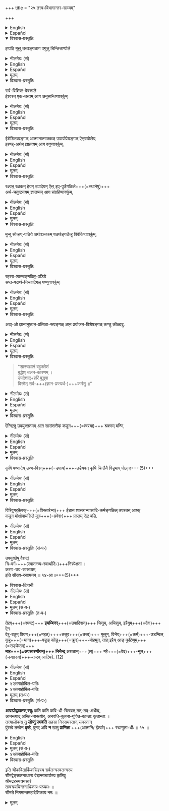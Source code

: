 +++
title = "२५ तत्त्व-विभागान्तर-साम्यम्"

+++
<details><summary>English</summary>

OTHER CLASSIFICATIONS OF THE TATVAS OR ‘REALS':
</details>

<details><summary>Español</summary>

OTHER CLASSIFICATIONS OF THE TATVAS OR ‘REALS':
</details>

<details open><summary>विश्वास-प्रस्तुतिः</summary>

इप्पडि मूऩ्ऱु तत्त्वङ्गळाग वगुत्तु चिन्तित्ताप्पोले  
</details>

<details><summary>नीलमेघः (सं)</summary>

इत्थं त्रीणि तत्त्वानीति विभज्य चिन्तयताम् इव
</details>

<details><summary>English</summary>

Here we have classified the Tattvas into three.  
</details>

<details><summary>Español</summary>

Here we have classified the Tattvas into three.  
</details>

<details><summary>मूलम्</summary>

इप्पडि मूऩ्ऱु तत्त्वङ्गळाग वगुत्तु चिन्तित्ताप्पोले  
</details>

<details open><summary>विश्वास-प्रस्तुतिः</summary>

सर्व-विशिष्ट-वेषत्ताले  
ईश्वरऩ् एक-तत्त्वम् आग अनुसन्धिप्पार्क्कुम्  
</details>

<details><summary>नीलमेघः (सं)</summary>

सर्व-विशिष्ट-वेषेणेश्वर एकं तत्त्वम् इत्य् अनुसंदधताम्, 
</details>

<details><summary>English</summary>

So also some consider Iśvara 48 the only real or Tattva,  
because all other reals are His attributes.  
</details>

<details><summary>Español</summary>

So also some consider Iśvara 48 the only real or Tattva,  
because all other reals are His attributes.  
</details>

<details><summary>मूलम्</summary>

सर्वविशिष्टवेषत्ताले ईश्वरऩ् एकतत्त्वमाग अनुसन्धिप्पार्क्कुम्  
</details>

<details open><summary>विश्वास-प्रस्तुतिः</summary>

ईशेशितव्यङ्गळ् आत्मानात्माक्कळ् उपायोपेयङ्गळ् ऎऩ्ऱाप्पोलेय्  
इरण्ड्-अर्थम् ज्ञातव्यम् आग वगुप्पार्क्कुम्,  
</details>

<details><summary>नीलमेघः (सं)</summary>

ईशेशितव्ये, आत्मानात्मानौ, उपायोपेयौ  
इत्य्-एवं-रीत्या ऽर्थ-द्वयं ज्ञातव्यतया विभजमानानाम्  

</details>

<details><summary>English</summary>

Some have classified the tattvas into two as follows:  
The ruler and the ruled;  
the self and the non-self;  
the means and the end (upāya and upeya ).
</details>

<details><summary>Español</summary>

Some have classified the tattvas into two as follows:  
The ruler and the ruled;  
the self and the non-self;  
the means and the end (upāya and upeya ).
</details>

<details><summary>मूलम्</summary>

ईशेशितव्यङ्गळ् आत्मानात्माक्कळ् उपायोपेयङ्गळॆऩ्ऱाप्पोलेय् इरण्डर्थम् ज्ञातव्यमाग वगुप्पार्क्कुम्,  
</details>

<details open><summary>विश्वास-प्रस्तुतिः</summary>

रक्ष्यऩ् रक्षकऩ् हेयम् उपादेयम् ऎऩ्ऱ् इप्-पुडैगळिले+++(=स्थानेषु)+++  
अर्थ-चतुष्टययम् ज्ञातव्यम् आग संग्रहिप्पार्क्कुम्,  
</details>

<details><summary>नीलमेघः (सं)</summary>

रक्ष्यो रक्षको, हेयम् उपादेयं चेत्य् एवं-प्रकारैर् अर्थ-चतुष्टयं ज्ञातव्यत्वेन संगृह्णानानाम्,
</details>

<details><summary>English</summary>

Some classify what should be known into four :  
the Saviour and that which is to be saved;  
that which should be rejected and that which should be accepted. 
</details>

<details><summary>Español</summary>

Some classify what should be known into four :  
the Saviour and that which is to be saved;  
that which should be rejected and that which should be accepted. 
</details>

<details><summary>मूलम्</summary>

रक्ष्यऩ् रक्षकऩ् हेयमुपादेय मॆऩ्ऱिप्पुडैगळिले अर्थचतुष्टययम् ज्ञातव्यमाग संग्रहिप्पार्क्कुम्,  
</details>

<details open><summary>विश्वास-प्रस्तुतिः</summary>

मुन्बु सॊऩ्ऩप्-पडिये अर्थपञ्चकम् षडर्थङ्गळॆऩ्ऱु विवेकिप्पार्क्कुम्,  
</details>

<details><summary>नीलमेघः (सं)</summary>

पूर्वोक्तरीत्याऽर्थ-पञ्चकम् इति अर्थषट्कम् इति विवेचयताम्, 
</details>

<details><summary>English</summary>

Others classify what should be known under five heads  
as pointed out before  
and others into six. 
</details>

<details><summary>Español</summary>

Others classify what should be known under five heads  
as pointed out before  
and others into six. 
</details>

<details><summary>मूलम्</summary>

मुन्बु सॊऩ्ऩप्पडिये अर्थपञ्चकम् षडर्थङ्गळॆऩ्ऱु विवेकिप्पार्क्कुम्,  
</details>

<details open><summary>विश्वास-प्रस्तुतिः</summary>

रहस्य-शास्त्रङ्गळिऱ्-‌पडिये  
सप्त-पदार्थ-चिन्तादिगळ् पण्णुवार्क्कुम्  
</details>

<details><summary>नीलमेघः (सं)</summary>

रहस्य-शास्त्रोक्त-रीत्या सप्त-पदार्थी-चिन्तादिकं कुर्वाणानां च  
</details>

<details><summary>English</summary>

In the Rahasyaśāstras, what should be known is stated to be seven. 
</details>

<details><summary>Español</summary>

In the Rahasyaśāstras, what should be known is stated to be seven. 
</details>

<details><summary>मूलम्</summary>

रहस्यशास्त्रङ्गळिऱ्‌पडिये सप्तपदार्थचिन्तादिगळ् पण्णुवार्क्कुम्  
</details>

<details open><summary>विश्वास-प्रस्तुतिः</summary>

अव्व्-ओ ज्ञानानुष्ठाऩ-प्रतिष्ठा-रूपङ्गळ् आऩ प्रयोजऩ-विशेषङ्गळ् कण्डु कॊळ्वदु.  
</details>

<details><summary>नीलमेघः (सं)</summary>

तत्-तज्-ज्ञानानुष्ठान-प्रतिष्ठा-रूपाः प्रयोजन-विशेषा द्रष्टव्याः । 
</details>

<details><summary>English</summary>

To all those who think in those varied ways,  
there are respective advantages  
accruing to the strengthening of their knowledge and their daily observances.
</details>

<details><summary>Español</summary>

To all those who think in those varied ways,  
there are respective advantages  
accruing to the strengthening of their knowledge and their daily observances.
</details>

<details><summary>मूलम्</summary>

अव्वो ज्ञानानुष्ठानप्रतिष्ठारूपङ्गळाऩ प्रयोजनविशेषङ्गळ् कण्डु कॊळ्वदु.  
</details>

<details open><summary>विश्वास-प्रस्तुतिः</summary>

> ‘‘शास्त्रज्ञानं बहुक्लेशं  
बुद्धेश् चलन-कारणम् ।  
उपदेशाद्+हरिं बुद्ध्वा  
विरमेत् सर्व-+++(ज्ञान-प्रप्त्यर्थ-)+++कर्मसु ॥” 
</details>

<details><summary>नीलमेघः (सं)</summary>

> ‘‘शास्त्रज्ञानं बहुक्लेशं  
बुद्धेश् चलन-कारणम् ।  
उपदेशाद्+हरिं बुद्ध्वा  
विरमेत् सर्व-कर्मसु ॥” 

</details>

<details><summary>English</summary>

What is said in the following śloka , is of course true:

"A knowledge of the śāstras  
can be obtained only with the greatest difficulty.  
Further it may unsettle the mind.  
Therefore having obtained a knowledge of Hari  
from the teaching of the guru,  
a man should cease from all such activities." 

This does not mean that one should make no attempt to learn the śāstras. 
</details>

<details><summary>Español</summary>

What is said in the following śloka , is of course true:

"A knowledge of the śāstras  
can be obtained only with the greatest difficulty.  
Further it may unsettle the mind.  
Therefore having obtained a knowledge of Hari  
from the teaching of the guru,  
a man should cease from all such activities." 

This does not mean that one should make no attempt to learn the śāstras. 
</details>

<details><summary>मूलम्</summary>

‘‘शास्त्रज्ञानं बहुक्लेशं बुद्धेश्चलनकारणम् । उपदेशाद्धरिं बुद्ध्वा विरमेत्सर्वकर्मसु ॥” 
</details>

<details open><summary>विश्वास-प्रस्तुतिः</summary>

ऎऩ्गिऱदु उपयुक्ततमम् आऩ सारांशत्तैक् कडुग+++(=त्वरया)+++ श्रवणम् बण्णि, 
</details>

<details><summary>नीलमेघः (सं)</summary>

इत्य् उक्तिः,  
उपयुक्ततमं सारांशं तूर्णं श्रुत्वा  
</details>

<details><summary>English</summary>

It only means that one should learn what is most important as quickly as possible 
</details>

<details><summary>Español</summary>

It only means that one should learn what is most important as quickly as possible 
</details>

<details><summary>मूलम्</summary>

ऎऩ्गिऱदु उपयुक्ततममाऩ सारांशत्तैक् कडुग श्रवणम्बण्णि, 
</details>

<details open><summary>विश्वास-प्रस्तुतिः</summary>

कृषि पण्णादेय् उण्ण-विरग्+++(=उपाय)+++-उडैयवऩ् कृषि चिन्तैयै विडुमाप् पोल् ए+++(5)+++
</details>

<details><summary>नीलमेघः (सं)</summary>

कृषिम् अन्तरैव भोक्तुम् उपायम् उपेयिवान्  
कृषिचिन्तां यथा त्यजति 
</details>

<details><summary>English</summary>

The man who has enough to eat without tilling the soil  
would never think of tilling it. 

(So also without wasting time over what is unimportant,  
we should, as soon as possible, adopt the means prescribed for mokṣa,)
</details>

<details><summary>Español</summary>

The man who has enough to eat without tilling the soil  
would never think of tilling it. 

(So also without wasting time over what is unimportant,  
we should, as soon as possible, adopt the means prescribed for mokṣa,)
</details>

<details><summary>मूलम्</summary>

कृषि पण्णादेयुण्णविरगुडैयवऩ् कृषि चिन्तैयै विडुमाप्पोले
</details>

<details open><summary>विश्वास-प्रस्तुतिः</summary>

विरिवुगऱ्‌कैक्क्+++(=विस्तारेभ्य)+++ ईडाऩ शास्त्राभ्यासादि-कर्मङ्गळिल् उपरतऩ् आय्क्  
कडुग मोक्षोपायत्तिले मूळ+++(=प्रवेशः)+++ प्राप्तम् ऎऩ्ऱ बडि.  
</details>

<details><summary>नीलमेघः (सं)</summary>

तथा विस्तरेणाभ्यसनार्ह-शास्त्राभ्यासादि-कर्मभ्य 
उपरतेन  
झट् इति मोक्षोपाये प्रवर्तितव्यम् इत्येतत्-परा । 
</details>

<details><summary>English</summary>

and proceed at once to adopt the means learnt therefrom for attaining mokṣa ,  
without spending too much time over elaborate treatises,  
which might cause delay in the adoption of the means. 
</details>

<details><summary>Español</summary>

and proceed at once to adopt the means learnt therefrom for attaining mokṣa ,  
without spending too much time over elaborate treatises,  
which might cause delay in the adoption of the means. 
</details>

<details><summary>मूलम्</summary>

विरिवुगऱ्‌कैक्कीडाऩ शास्त्राभ्यासादिकर्मङ्गळिल् उपरतनाय्क् कडुग मोक्षोपायत्तिले मूळ प्राप्तमॆऩ्ऱबडि.  
</details>

<details open><summary>विश्वास-प्रस्तुतिः (सं॰प॰)</summary>

उपयुक्तेषु वैशद्यं  
त्रि-वर्ग-+++(स्वातन्त्र्य-स्वार्थादि-)+++निरपेक्षता ।  
करण-त्रय-सारूप्यम्  
इति सौख्य-रसायनम् ॥  १४-आ॥+++(5)+++
</details>

<details><summary>विश्वास-टिप्पनी</summary>

राजगोपालार्य इमं श्लोकं वेङ्कट-नाथार्य-रचनासु मुख्यम् अमन्यत। 
</details>


<details><summary>नीलमेघः (सं)</summary>

उपयुक्तेषु वैशद्यं  
त्रि-वर्ग-+++(स्वातन्त्र्य-स्वार्थादि-)+++निरपेक्षता ।  
करण-त्रय-सारूप्यम्  
इति सौख्य-रसायनम् ॥  १४-आ॥+++(5)+++
</details>

<details><summary>English</summary>

A clear knowledge of what is useful,  
indifference to the three ends (dharma, artha, and kama)  
and being one in thought, word and deed -  
these constitute the elixir of happiness.
</details>

<details><summary>Español</summary>

A clear knowledge of what is useful,  
indifference to the three ends (dharma, artha, and kama)  
and being one in thought, word and deed -  
these constitute the elixir of happiness.
</details>

<details><summary>मूलम् (सं॰प॰)</summary>

उपयुक्तेषु वैशद्यं त्रिवर्गनिरपेक्षता ।  
करणत्रयसारूप्यमिति सौख्यरसायनम् ॥  १४-आ॥
</details>

<details open><summary>विश्वास-प्रस्तुतिः (त॰प॰)</summary>

तेऱव्+++(=स्पष्ट)+++ **इयम्बिनर्**+++(=उपादिशन्)+++ चित्तुम्, अचित्तुम्, इऱैयुम्+++(=देवः)+++ ऎऩ  
वेऱु-बडुम् वियण्+++(=महत्)++++तत्तुव+++(=तत्त्व)+++ मूऩ्ऱुम्, विनैय्+++(=कर्म)+++-उडम्बिल्  
कूऱु+++(=भाग)+++-पडुङ् कॊडु+++(=क्रूर)+++-मोहमुऩ्, ताऩ् इऱैय् आङ् कुऱिप्पुम्+++(=सङ्केतम्)+++  
**माऱ+++(=अपसारणीयम्)+++ निनैन्द्** अरुळाऩ्+++(ल्)+++ मऱै+++(=वेद)+++-नूल्+++(→शास्त्र)+++-तन्दव् आदियरे. (12)
</details>

<details><summary>नीलमेघः (सं)</summary>

(अधिकारार्थसंग्राहकगाथा)  
( गाथा )  
दृढ-प्रतिष्ठितं यथा स्यात् तथोपदिदिशुः  
चिच् चाचिच्च स्वामी चेति  
विभिन्नानि विस्मयनीयानि तत्त्वानि त्रीणि,  
कर्ममय-देहे भवन् क्रूर-मोहः,  

> "अहं स्वामी"ति बुद्धिश् च निवर्तेताम्  

इति विचिन्त्य  
कृपया वेद-शास्त्र-प्रदा आद्याः ॥

[[५१]]
</details>

<details><summary>English</summary>

Our ancient ācāryas  
who gave as the essence of the Veda have,  
out of compassion (for us),  
taught us clearly all about the three wonderful and varied tattvas,  
cit, acit and Iśvara  
in order to remove, from our minds,  
the cruel delusion in regard to the body  
arising from karma and  
the notion that we are independent (of the Lord).
</details>

<details><summary>Español</summary>

Our ancient ācāryas  
who gave as the essence of the Veda have,  
out of compassion (for us),  
taught us clearly all about the three wonderful and varied tattvas,  
cit, acit and Iśvara  
in order to remove, from our minds,  
the cruel delusion in regard to the body  
arising from karma and  
the notion that we are independent (of the Lord).
</details>

<details><summary>४२तमाहोबिल-यतिः</summary>

शिष्यबुद्धिसौकर्यार्थम् कीऴ्च् चॊऩ्ऩ अधिकारार्थत्तैप्  
पाट्टाले संग्रहिक्किऱार्  
"तेऱ वियम्बिनर्" इत्यादिना ।  
मऱैनूल्दन्दवादियरे.  
मऱै वेदमागिऱ, नूल् - शास्त्रत्तै, तन्द - उपदेशित्तवर्गळाऩ, आदियर् - पूर्वर्, पूर्वाचार्यर्गळॆऩ्ऱबडि.  
अरुळाल् - कृपैयाल्, ख्यातिलाभपूजापेक्षैयऩ्ऱिक्के केवलकृपैयाले ऎऩ्ऱबडि.  

इदऱ्‌कु "तेऱवियम्बिनर्" ऎन्बद् ओड् अन्वयम्.  
"ऎदऱ्‌कागव्" ऎऩ्ऩिल्?  
**विनैय्-उडम्बिल्** - कर्मत्ताले वन्द देहत्तिल्,  
**कूऱुबडुम्** - सेर्न्दुवरुम्,  
कॊडु मोहमुम् - नरकावहमाऩ आत्मभ्रममुम्,  
**तानिऱैयाङ्गुऱिप्पुम्** - ताने स्वतन्त्रनागलामॆऩ्ऱ ऎण्णमुम्,  
इङ्गु अनीश्वरवादरुचियुम् विवक्षितम्.  
**माऱ निनैन्दु** - नमक्कुत् तीरवेण्डुमॆऩ्ऱु निनैत्तु,  
सित्तुमसित्तुमिऱैयुमॆऩ वेऱुबडुम् - चेतनतत्त्वम्, अचेतनतत्त्वम्,  
शेषियाऩ ईश्वरतत्त्वमॆऩ्ऱु भिन्नभिन्नमाऩ,  
वियऩ्ऱत्तुवमूऩ्ऱुम् - विस्मयनीयमाऩ तत्त्वत्रयत्तैयुम्,  
तेऱ – अतिमन्दबुद्धिकळाऩ नामुम् संशयविपर्ययमऱ तॆळियुम्बडि,  
इयम्बिनर् - उपदेशित्तार्गळॆऩ्ऱ पडि.  

इदनाल् विशदमाऩ तम्मुडैय तत्त्वत्रयज्ञानम्  
‘‘उपदेशाद्धरिं बुध्वा’’ ऎऩ्गिऱबडि  
शास्त्राभ्यासप्रयासमऩ्ऱिक्के  
केवलाचार्योपदेशत्तालेये वन्दद्  
ऎऩ्ऱु सूचितम्.  
</details>

<details><summary>४२तमाहोबिल-यतिः</summary>

इप्पडि तत्त्वत्रयत्तैयुम् तेऱवियम्बिनर् -  
संशयविपर्ययमऱत् तॆळियुम्बडिय् उपदेशित्तार्गळ् ऎऩ्ऩप्पोम् ओ?  
इत्तत्त्वत्रयनिश्चयत्तालिप्पोदुळ्ळ मतान्तरङ्गळा लुण्डाऩ संशयादिगळ् पोनालुम् भाविकळाऩ विचित्रङ्गळाऩ सिद्धान्ताभासङ्गळाल् पुनरपि संशयादिगळुण्डागक्कूडुमागैयालिन्द तत्त्वनिरूपणम् निरर्थकमागादो वॆऩ्गिऱ शंकैयै हृदि निधाय इन्द तत्त्वत्रयचिन्तनमे उत्तरकालभाविसंशयादिगळुक्कुम् निवर्तकमॆऩ्ऱु समाधानमरुळिच्चॆय्गिऱार् आवापोद्वापतस्स्युरिति । तत्तदर्थेषु – अव्वो पदार्थ विषयत्तिल्, अस्तिनास्त्योः – अस्ति ऎऩ्गिऱ व्यवहारत्तुक्कुम् नास्ति ऎऩ्गिऱ व्यवहारत्तुक्कुम्. आनन्त्यात् – अनन्तत्वमुण्डागैयाल्. आवापोद्वापतः – आवापो नाम स्वीकारः । उद्वापः – त्यागः, तस्मात् । अदावदु नैयायिकऩ् समवायमुण्डॆऩ्ऱु व्यवहरिप्पदाल् अवनालदु स्वीकरिक्कप्पडुगिऱदु. इल्लैयॆऩ्ऱु व्यवहरिप्पदाल् वेदान्तिकळालदु त्यजिक्कप्पडुगिऱदु. वेदान्तिकळाल् सत्वरजस्तमस्सुक्कळिल् शास्त्रत्तिल् अस्ति ऎऩ्गिऱ व्यवहारमिरुप्पदालवैगळ् स्वीकरिक्कप्पडुगिऱदुगळ्. नैयायिकर्गळालदु त्यजिक्कप्पडुगिऱदु. इप्पडिये इतरपदार्थङ्गळिलुङ् गण्डुगॊळ्वदु. इप्पडियॊरुवनङ्गीकरित्त समवायत्तैयुम् मऱ्ऱॊरु वनङ्गीकरित्त सत्वादिगळैयुम् इऩ्ऩुम् सिलवऱ्ऱैयुङ् गूट्टिनाल् भिन्नभिन्नसिद्धान्तङ्गळाग मुडियुमॆऩ्ऱबडि. अदिल् दृष्टान्तमरुळिच्चॆय्गिऱार् कविधीचित्रवत् इति । कविगळुडैय बुद्धिचातुर्यत्ताले सॆय्यप्पट्ट चित्रकाव्यम् पोले, अदावदु भारतत्तिल् सॊल्लप्पट्ट शकुन्तलोपाख्यानत्तै मात्तिरम् स्वीकरित्तु अदिलिल्लाद अभिज्ञानदानदुर्वासऋष्यागमनशापप्रदानादिगळाऩ सिल अपूर्वार्थङ्गळैयुम् कूट्टि सॆय्यप्पट्ट शाकुन्तलादिविचित्रकाव्यम् पोले ऎऩ्ऱबडि. कतिकति कृतान्ताः – अनेकसिद्धान्ताः, स्युः – उण्डागक्कूडुम्. संभावनायां लिङ् । आनालन्द सिद्धान्तङ्गळ् आवापोद्वापङ्गळाले कल्पितङ्गळागैयाल् बुद्धिमान्गळुक्कु अदिलादरमुण्डागादेयॆऩ्ऩ अवैगळै विशेषिप्पिक्किऱार् अनवधिकुहनायुक्तिकान्ता इति । अनवधि – ऎल्लैयिल्लाद, कुहना – वञ्चनै, तत्संबन्धिकळाऩ युक्तिकळाले, कान्ताः – समीचीनयुक्तियुक्तङ्गळ्बोल् भासिक्किऱ ऎऩ्ऱबडि. इदनालन्द सिद्धान्तङ्गळ् आवापोद्वापकल्पितङ्गळानबोदिलुम् विचित्रयुक्तियुक्तङ्गळागैयाल् बुद्धिमान्गळुक्कुमवैगळ् कदाचिदादरणीयङ्गळागलामॆऩ्ऱदायिऱ्ऱु. इप्पडि आवापोद्वापत्तालनेकसिद्धान्तङ्गळ् संभावितमानालदनालिप्पॊऴुदु पण्णिऩ तत्त्वनिश्चयत्तुक्कु बाधकम् वारादोवॆऩ्ऩ, इन्द तत्त्वनिश्चयमे भाविसिद्धान्तङ्गळुक्कॆल्लाम् निवर्तकमामॆऩ्गिऱार् तत्त्वालोकस्त्वित्यादिना । निस्समः – समशब्द मधिकत्तुक्कुमुपलक्षणम्. समाभ्यधिकरहितमाऩ वॆऩ्ऱबडि. तत्त्वालोकः – ‘‘भोक्ता भोग्यं प्रेरितारञ्च मत्वा’’ ऎऩ्गिऱ श्रुतिसिद्धमाऩ तत्त्वविषयकमाऩ तत्त्वालोकम् यथार्थज्ञानम्. तु ऎन्बदाल् श्रुतिजन्यमाऩ इन्द तत्त्वज्ञानत्तिनुडैय भाविसर्वविरोधिनिवर्तकत्वरूपवैलक्षण्यम् सॊल्लप्पडुगिऱदु. ताऩ् समस्ताऩ् – आपाततो रम्यङ्गळाऩ अन्द सर्वसिद्धान्तङ्गळैयुम्, सहसा लोप्तुं – ज्ञानान्तरव्यवधानमऩ्ऱिक्के निवर्तिप्पिक्क, प्रभवति – समर्थमागिऱदु. ऒरुवनुक्कु शास्त्रपरामर्शत्ताले प्रमात्मकमाऩ तत्त्वनिश्चयम् पिऱन्दाल् अवनुक्कु पिन्बुण्डागुम् मतान्तरङ्गळाले कलक्कमे उण्डागादॆऩ्ऱु करुत्तु. उक्तार्थत्तै अर्थान्तरन्यासत्ताले दृढीकरिक्किऱार् पुंस्त्वेत्यादिना । ऒरुवनाले ‘‘स्थाणुर्वा पुरुषो वा" ऎऩ्गिऱ संशयोत्तरं ‘‘पुरुषत्वव्याप्यकरादिमाऩ्’’ ऎऩ्गिऱ विशेषदर्शनत्ताले पुंस्त्वमानदु साक्षात्करिक्कप्पट्टालवनुक्कु विशेषादर्शनरूप अदावदु सामान्यदर्शनरूपसंशयविपर्ययसामग्रीनाशात् स्थाणुतादिः – स्थाणुत्वरूपकोट्यन्तरम्. पुनरपि न प्राणिता खलु – भासिक्कादऩ्ऱो? इङ्गु स्थाणुतैक्कुप् प्राणनम् संशयविपर्ययादिगळिल् भानम्. आदिपदत्ताल् शिलास्तंभत्वादिगळ् विवक्षितङ्गळ्. ‘‘स्थाणुताधीः’’ ऎऩ्गिऱ पाठत्तिल् पुंस्त्वदर्शनम् वन्दाल् स्थाणुत्वविषयबुद्धियुण्डागादॆऩ्ऱु सरसमाग अर्थसिद्धियुमुण्डु. इप्पडि लोकसिद्धार्थान्तरन्यासम्बोल् शास्त्रसिद्धार्थान्तरन्यासमुमिङ्गु द्योतितमागिऱदु. अदावदु जगत्कारणमाऩ ब्रह्म पुरुषसूक्तादिप्रसिद्धपरमपुरुषना? स्थाणुर्वा? अदावदु रुद्रना? ऎऩ्गिऱ संशयानन्तरं ऒरुवनुक्कु अबाधितप्रमाणङ्गळैक्कॊण्डु जगत्कारणत्तुक्कु पुंस्त्वमानदु अदावदु परमपुरुषत्वमानदु साक्षात्कारतुल्यमाऩ निश्चयत्ताले विषयीकृतमानालवनुक्कु जगत्कारणत्तिल् (स्थाणुतादिः) रुद्रत्व चतुर्मुखत्वादिगळ् भासिक्कादऩ्ऱोवॆऩ्ऱु. इङ्गु इन्द अर्थान्तरन्यासम् नाटकङ्गळिल् उत्तराङ्कार्थसूचकमाऩ ‘‘अङ्कान्तपात्रैरङ्कास्यमुत्तराङ्कार्थसूचनं’’ ऎऩ्ऱु सॊल्लप्पट्ट अङ्कास्यम्बोल् उत्तराधिकारार्थनिर्णयत्तिऱ्‌कु सूचकमायुमागिऱदु.   
</details>

<details><summary>मूलम् (त॰प॰)</summary>

तेऱवियम्बिनर् सित्तुमसित्तुमिऱैयुमॆऩ  
वेऱुबडुम् वियऩ्ऱत्तुवमूऩ्ऱुम् विनैयुडम्बिल्  
कूऱुबडुङ् गॊडुमोगमुऩ् दानिऱैयाङ्गुऱिप्पुम्  
माऱ निनैन्दरुळाऩ् मऱैनूल्दन्द वादियरे. (12)
</details>

<details open><summary>विश्वास-प्रस्तुतिः (सं॰प॰)</summary>

**आवापोद्वापतस् स्युः** कति कति कवि-धी-चित्रवत् तत्-तद्-अर्थेष्व्,  
आनन्त्याद् अस्ति-नास्त्योर्, अनवधि-कुहना-युक्ति-कान्ताः कृतान्ताः ।  
तत्त्वालोकस् तु **लोप्तुं प्रभवति** सहसा निस्समस्तान् समस्तान्  
पुंस्त्वे तत्त्वेन **दृष्टे**, पुनर् अपि **न** खलु **प्राणिता** +++(आत्मनि/ ईश्वरे)+++ स्थाणुता-धीः ॥ १५ ॥
</details>

<details><summary>English</summary>

By the addition of a point here  
and the omission of a point there,  
there are countless systems of thought,  
each appearing beautiful with fallacious arguments  
owing to the endless differences due to 'is' and 'is not'.  
These are indeed as numerous as the poems  
composed by the imagination of poets  
(some omitting an incident  
and others inventing an incident and so forth).  
Notwithstanding this,  
the unparalleled vision of the truth (about the tattvas) will make them all vanish at once into thin air.  
When the man is seen in reality,  
the delusion that ~~he is an animal or~~ a log of wood, sthāṇu vanishes at once.  

So also when, with the help of the pramāṇas, Puruṣottama is ascertained as the Supreme Deity,  
the delusion that Rudra (Sthāṇu) or any other is the Supreme Deity is at once dispelled.
</details>

<details><summary>Español</summary>

By the addition of a point here  
and the omission of a point there,  
there are countless systems of thought,  
each appearing beautiful with fallacious arguments  
owing to the endless differences due to 'is' and 'is not'.  
These are indeed as numerous as the poems  
composed by the imagination of poets  
(some omitting an incident  
and others inventing an incident and so forth).  
Notwithstanding this,  
the unparalleled vision of the truth (about the tattvas) will make them all vanish at once into thin air.  
When the man is seen in reality,  
the delusion that ~~he is an animal or~~ a log of wood, sthāṇu vanishes at once.  

So also when, with the help of the pramāṇas, Puruṣottama is ascertained as the Supreme Deity,  
the delusion that Rudra (Sthāṇu) or any other is the Supreme Deity is at once dispelled.
</details>

<details><summary>मूलम् (सं॰प॰)</summary>

आवापोद्वापतस्स्युः कतिकति कविधीचित्रवत्ततदर्थेष्व्  
आनन्त्यादस्तिनास्त्योरनवधिकुहनायुक्तिकान्ताः कृतान्ताः ।  
तत्त्वालोकस्तु लोप्तुं प्रभवति सहसा निस्समस्तान् समस्तान्  
पुंस्त्वे तत्त्वेन दृष्टे पुनरपि न खलु प्राणिता (स्थाणुतादिः) स्थाणुताधीः ॥ १५ ॥
</details>

<details><summary>४२तमाहोबिल-यतिः</summary>

इप्पडि तत्त्वत्रयत्तैयुम् तेऱवियम्बिऩर् - संशयविपर्ययमऱत् तॆळियुम्बडियु पदेशित्तार्गळॆऩ्ऩप्पोमो? इत्तत्त्वत्रयनिश्चयत्तालिप्पोदुळ्ळ मतान्तरङ्गळा लुण्डाऩ संशयादिगळ् पोऩालुम् भाविकळाऩ विचित्रङ्गळाऩ सिद्धान्ताभासङ्गळाल् पुनरपि संशयादिगळुण्डागक्कूडुमागैयालिन्द तत्त्वनिरूपणम् निरर्थकमागादो वॆऩ्गिऱ शङ्कैयै हृदि निधाय इन्द तत्त्वत्रयचिन्तनमे उत्तरकालभाविसंशयादिगळुक्कुम् निवर्तकमॆऩ्ऱु समाधानमरुळिच्चॆय्गिऱार् आवापोद्वापतस्स्युरिति । तत्तदर्थेषु – अव्वो पदार्थ विषयत्तिल्, अस्तिनास्त्योः – अस्ति ऎऩ्गिऱ व्यवहारत्तुक्कुम् नास्ति ऎऩ्गिऱ व्यवहारत्तुक्कुम्। आनन्त्यात् – अनन्तत्वमुण्डागैयाल्। आवापोद्वापतः – आवापो नाम स्वीकारः । उद्वापः – त्यागः, तस्मात् । अदावदु नैयायिकऩ् समवायमुण्डॆऩ्ऱु व्यवहरिप्पदाल् अवऩालदु स्वीकरिक्कप्पडुगिऱदु। इल्लैयॆऩ्ऱु व्यवहरिप्पदाल् वेदान्तिकळालदु त्यजिक्कप्पडुगिऱदु। वेदान्तिकळाल् सत्वरजस्तमस्सुक्कळिल् शास्त्रत्तिल् अस्ति ऎऩ्गिऱ व्यवहारमिरुप्पदालवैगळ् स्वीकरिक्कप्पडुगिऱदुगळ्। नैयायिकर्गळालदु त्यजिक्कप्पडुगिऱदु। इप्पडिये इतरपदार्थङ्गळिलुङ् गण्डुगॊळ्वदु। इप्पडियॊरुवऩङ्गीकरित्त समवायत्तैयुम् मऱ्ऱॊरु वऩङ्गीकरित्त सत्वादिगळैयुम् इऩ्ऩुम् सिलवऱ्ऱैयुङ् गूट्टिऩाल् भिन्नभिन्नसिद्धान्तङ्गळाग मुडियुमॆऩ्ऱबडि। 

अदिल् दृष्टान्तमरुळिच्चॆय्गिऱार् कविधीचित्रवत् इति । कविगळुडैय बुद्धिचातुर्यत्ताले सॆय्यप्पट्ट चित्रकाव्यम् पोले, अदावदु भारतत्तिल् सॊल्लप्पट्ट शकुन्तलोपाख्यानत्तै मात्तिरम् स्वीकरित्तु अदिलिल्लाद अभिज्ञानदानदुर्वासऋष्यागमनशापप्रदानादिगळाऩ सिल अपूर्वार्थङ्गळैयुम् कूट्टि सॆय्यप्पट्ट शाकुन्तलादिविचित्रकाव्यम् पोले ऎऩ्ऱबडि। कतिकति कृतान्ताः – अनेकसिद्धान्ताः, स्युः – उण्डागक्कूडुम्। सम्भावनायां लिङ् । आऩालन्द सिद्धान्तङ्गळ् आवापोद्वापङ्गळाले कल्पितङ्गळागैयाल् बुद्धिमाऩ्गळुक्कु अदिलादरमुण्डागादेयॆऩ्ऩ अवैगळै विशेषिप्पिक्किऱार् अनवधिकुहनायुक्तिकान्ता इति । अनवधि – ऎल्लैयिल्लाद, कुहना – वञ्चऩै, तत्सम्बन्धिकळाऩ युक्तिकळाले, कान्ताः – समीचीनयुक्तियुक्तङ्गळ्बोल् भासिक्किऱ ऎऩ्ऱबडि। इदऩालन्द सिद्धान्तङ्गळ् आवापोद्वापकल्पितङ्गळाऩबोदिलुम् विचित्रयुक्तियुक्तङ्गळागैयाल् बुद्धिमाऩ्गळुक्कुमवैगळ् कदाचिदादरणीयङ्गळागलामॆऩ्ऱदायिऱ्ऱु।  

इप्पडि आवापोद्वापत्तालनेकसिद्धान्तङ्गळ् सम्भावितमाऩालदऩालिप्पॊऴुदु पण्णिऩ तत्त्वनिश्चयत्तुक्कु बाधकम् वारादोवॆऩ्ऩ, इन्द तत्त्वनिश्चयमे भाविसिद्धान्तङ्गळुक्कॆल्लाम् निवर्तकमामॆऩ्गिऱार् तत्त्वालोकस्त्वित्यादिना । निस्समः – समशब्द मधिकत्तुक्कुमुपलक्षणम्। समाभ्यधिकरहितमाऩ वॆऩ्ऱबडि। तत्त्वालोकः – ‘‘भोक्ता भोग्यं प्रेरितारञ्च मत्वा’’ ऎऩ्गिऱ श्रुतिसिद्धमाऩ तत्त्वविषयकमाऩ तत्त्वालोकम् यथार्थज्ञानम्। तु ऎऩ्बदाल् श्रुतिजन्यमाऩ इन्द तत्त्वज्ञानत्तिऩुडैय भाविसर्वविरोधिनिवर्तकत्वरूपवैलक्षण्यम् सॊल्लप्पडुगिऱदु। तान् समस्तान् – आपाततो रम्यङ्गळाऩ अन्द सर्वसिद्धान्तङ्गळैयुम्, सहसा लोप्तुं – ज्ञानान्तरव्यवधानमऩ्ऱिक्के निवर्तिप्पिक्क, प्रभवति – समर्थमागिऱदु। ऒरुवऩुक्कु शास्त्रपरामर्शत्ताले प्रमात्मकमाऩ तत्त्वनिश्चयम् पिऱन्दाल् अवऩुक्कु पिऩ्बुण्डागुम् मतान्तरङ्गळाले कलक्कमे उण्डागादॆऩ्ऱु करुत्तु। उक्तार्थत्तै अर्थान्तरन्यासत्ताले दृढीकरिक्किऱार् पुंस्त्वेत्यादिना । ऒरुवऩाले ‘‘स्थाणुर्वा पुरुषो वा" ऎऩ्गिऱ संशयोत्तरं ‘‘पुरुषत्वव्याप्यकरादिमान्’’ ऎऩ्गिऱ विशेषदर्शनत्ताले पुंस्त्वमाऩदु साक्षात्करिक्कप्पट्टालवऩुक्कु विशेषादर्शनरूप अदावदु सामान्यदर्शनरूपसंशयविपर्ययसामग्रीनाशात् स्थाणुतादिः – स्थाणुत्वरूपकोट्यन्तरम्। पुनरपि न प्राणिता खलु – भासिक्कादऩ्ऱो? इङ्गु स्थाणुतैक्कुप् प्राणनम् संशयविपर्ययादिगळिल् भानम्। आदिपदत्ताल् शिलास्तम्भत्वादिगळ् विवक्षितङ्गळ्। ‘‘स्थाणुताधीः’’ ऎऩ्गिऱ पाठत्तिल् पुंस्त्वदर्शनम् वन्दाल् स्थाणुत्वविषयबुद्धियुण्डागादॆऩ्ऱु सरसमाग अर्थसिद्धियुमुण्डु। इप्पडि लोकसिद्धार्थान्तरन्यासम्बोल् शास्त्रसिद्धार्थान्तरन्यासमुमिङ्गु द्योतितमागिऱदु। अदावदु जगत्कारणमाऩ ब्रह्म पुरुषसूक्तादिप्रसिद्धपरमपुरुषऩा? स्थाणुर्वा? अदावदु रुद्रऩा? ऎऩ्गिऱ संशयानन्तरं ऒरुवऩुक्कु अबाधितप्रमाणङ्गळैक्कॊण्डु जगत्कारणत्तुक्कु पुंस्त्वमाऩदु अदावदु परमपुरुषत्वमाऩदु साक्षात्कारतुल्यमाऩ निश्चयत्ताले विषयीकृतमाऩालवऩुक्कु जगत्कारणत्तिल् (स्थाणुतादिः) रुद्रत्व चतुर्मुखत्वादिगळ् भासिक्कादऩ्ऱोवॆऩ्ऱु। इङ्गु इन्द अर्थान्तरन्यासम् नाटकङ्गळिल् उत्तराङ्कार्थसूचकमाऩ ‘‘अङ्कान्तपात्रैरङ्कास्यमुत्तराङ्कार्थसूचनं’’ ऎऩ्ऱु सॊल्लप्पट्ट अङ्कास्यम्बोल् उत्तराधिकारार्थनिर्णयत्तिऱ्कु सूचकमायुमागिऱदु।   
    
इति श्रीमदहोबिलमठास्थाने द्विचत्वारिंशत्पट्टे मूर्द्धाभिषिक्तस्य निरवधिकगुरुभक्तिभरितस्य श्रीलक्ष्मीनृसिंहदिव्यपादुकासेवक श्रीवण्शठकोप श्री श्रीरङ्गशठकोपयतीन्द्रस्य कृतौ श्रीसारबोधिन्याख्यायां व्याख्यायां तत्वत्रयचिन्तनाधिकारः पञ्चमः ॥
</details>


<details open><summary>विश्वास-प्रस्तुतिः</summary>

इति श्रीकवितार्किकसिंहस्य सर्वतन्त्रस्वतन्त्रस्य  
श्रीमद्वेङ्कटनाथस्य वेदान्ताचार्यस्य कृतिषु  
श्रीमद्रहस्यत्रयसारे  
तत्वत्रयचिन्तनाधिकारः पञ्चमः ॥  
श्रीमते निगमान्तमहादेशिकाय नमः ॥
</details>

<details><summary>मूलम्</summary>

इति श्रीकवितार्किकसिंहस्य सर्वतन्त्रस्वतन्त्रस्य  
श्रीमद्वेङ्कटनाथस्य वेदान्ताचार्यस्य कृतिषु  
श्रीमद्रहस्यत्रयसारे  
तत्वत्रयचिन्तनाधिकारः पञ्चमः ॥  
श्रीमते निगमान्तमहादेशिकाय नमः ॥
</details>

